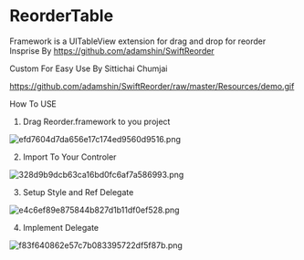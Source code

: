 # ReorderTable
Framework is a UITableView extension for drag and drop for reorder
Insprise By 
https://github.com/adamshin/SwiftReorder

Custom For Easy Use By Sittichai Chumjai

https://github.com/adamshin/SwiftReorder/raw/master/Resources/demo.gif

How To USE

1. Drag Reorder.framework to you project 

<img src="https://www.img.in.th/images/efd7604d7da656e17c174ed9560d9516.png" alt="efd7604d7da656e17c174ed9560d9516.png" border="0" />

2. Import To Your Controler
<img src="https://www.img.in.th/images/328d9b9dcb63ca16bd0fc6af7a586993.png" alt="328d9b9dcb63ca16bd0fc6af7a586993.png" border="0" />

3. Setup Style and Ref Delegate

<img src="https://www.img.in.th/images/e4c6ef89e875844b827d1b11df0ef528.png" alt="e4c6ef89e875844b827d1b11df0ef528.png" border="0" />

4. Implement Delegate
<img src="https://www.img.in.th/images/f83f640862e57c7b083395722df5f87b.png" alt="f83f640862e57c7b083395722df5f87b.png" border="0" />



